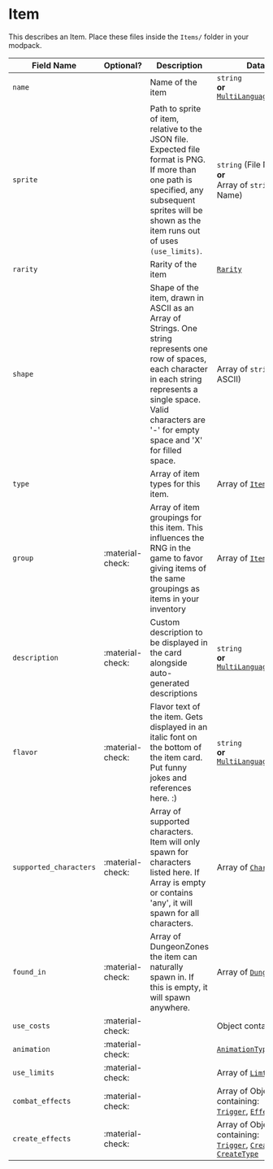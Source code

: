 # Item

This describes an Item. Place these files inside the `Items/` folder in your modpack.

|      Field Name      |    Optional?   |                                                                                                          Description                                                                                                         |                                                           Data Type                                                          |
|----------------------|----------------|------------------------------------------------------------------------------------------------------------------------------------------------------------------------------------------------------------------------------|------------------------------------------------------------------------------------------------------------------------------|
|        `name`        |                |                                                                                                       Name of the item                                                                                                       |                               `string`<br>**or**<br>[`MultiLanguage`](../Misc/MultiLanguage.md)                              |
|       `sprite`       |                |             Path to sprite of item, relative to the JSON file. Expected file format is PNG. If more than one path is specified, any subsequent sprites will be shown as the item runs out of uses `(use_limits)`.            |                                `string` (File Name)<br>**or**<br>Array of `string` (File Name)                               |
|       `rarity`       |                |                                                                                                      Rarity of the item                                                                                                      |                                                [`Rarity`](../Enums/Rarity.md)                                                |
|        `shape`       |                |Shape of the item, drawn in ASCII as an Array of Strings. One string represents one row of spaces, each character in each string represents a single space. Valid characters are '-' for empty space and 'X' for filled space.|                                              Array of `string` (Shape as ASCII)                                              |
|        `type`        |                |                                                                                              Array of item types for this item.                                                                                              |                                          Array of [`ItemType`](../Enums/ItemType.md)                                         |
|        `group`       |:material-check:|                                       Array of item groupings for this item. This influences the RNG in the game to favor giving items of the same groupings as items in your inventory                                      |                                      Array of [`ItemGrouping`](../Enums/ItemGrouping.md)                                     |
|     `description`    |:material-check:|                                                                     Custom description to be displayed in the card alongside auto-generated descriptions                                                                     |                    `string`<br>**or**<br>[`MultiLanguageDescription`](../Misc/MultiLanguageDescription.md)                   |
|       `flavor`       |:material-check:|                                               Flavor text of the item. Gets displayed in an italic font on the bottom of the item card. Put funny jokes and references here. :)                                              |                               `string`<br>**or**<br>[`MultiLanguage`](../Misc/MultiLanguage.md)                              |
|`supported_characters`|:material-check:|                                    Array of supported characters. Item will only spawn for characters listed here. If Array is empty or contains 'any', it will spawn for all characters.                                    |                                         Array of [`Character`](../Enums/Character.md)                                        |
|      `found_in`      |:material-check:|                                                               Array of DungeonZones the item can naturally spawn in. If this is empty, it will spawn anywhere.                                                               |                                       Array of [`DungeonZone`](../Enums/DungeonZone.md)                                      |
|      `use_costs`     |:material-check:|                                                                                                                                                                                                                              |                                         Object containing: [`Cost`](../Enums/Cost.md)                                        |
|      `animation`     |:material-check:|                                                                                                                                                                                                                              |                                         [`AnimationType`](../Enums/AnimationType.md)                                         |
|     `use_limits`     |:material-check:|                                                                                                                                                                                                                              |                                                   Array of [`LimtedUses`]()                                                  |
|   `combat_effects`   |:material-check:|                                                                                                                                                                                                                              |                                 Array of Objects containing:<br> [`Trigger`](), [`Effect`]()                                 |
|   `create_effects`   |:material-check:|                                                                                                                                                                                                                              |Array of Objects containing:<br> [`Trigger`](), [`CreateType`](../Enums/CreateType.md), [`CreateType`](../Enums/CreateType.md)|